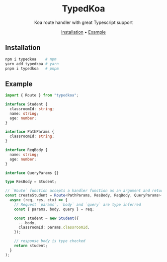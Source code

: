 <div align="center">

# TypedKoa

Koa route handler with great Typescript support

[Installation](#installation) •
[Example](#example)

</div>

## Installation

```sh
npm i typedkoa    # npm
yarn add typedkoa # yarn
pnpm i typedkoa   # pnpm
```

## Example

```typescript
import { Route } from "typedkoa";

interface Student {
  classroomId: string;
  name: string;
  age: number;
}

interface PathParams {
  classroomId: string;
}

interface ReqBody {
  name: string;
  age: number;
}

interface QueryParams {}

type ResBody = Student;

// `Route` function accepts a handler function as an argument and returns a Koa middleware
const createStudent = Route<PathParams, ResBody, ReqBody, QueryParams>(
  async (req, res, ctx) => {
    // Request `params`, `body` and `query` are type inferred
    const { params, body, query } = req;

    const student = new Student({
      ...body,
      classroomId: params.classroomId,
    });

    // response body is type checked
    return student;
  }
);
```
